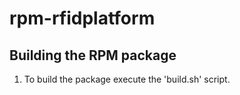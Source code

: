 # rpm-rfidplatform

## Building the RPM package

1. To build the package execute the 'build.sh' script.

